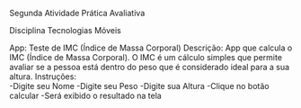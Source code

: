Segunda Atividade Prática Avaliativa

Disciplina Tecnologias Móveis

App: Teste de IMC (Índice de Massa Corporal)
Descrição: App que calcula o IMC (Índice de Massa Corporal).
O IMC é um cálculo simples que permite avaliar se a pessoa está dentro do peso que é considerado ideal para a sua altura.
Instruções:  
-Digite seu Nome
-Digite seu Peso
-Digite sua Altura
-Clique no botão calcular
-Será exibido o resultado na tela
